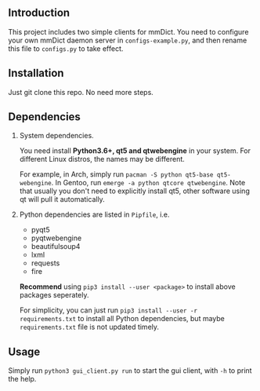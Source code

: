 ## Introduction
This project includes two simple clients for mmDict.
You need to configure your own mmDict daemon server in `configs-example.py`, and then rename this file to `configs.py` to take effect.

## Installation
Just git clone this repo. No need more steps.

## Dependencies
1. System dependencies.

    You need install **Python3.6+, qt5 and qtwebengine** in your system. For different Linux distros, the names may be different.
    
    For example, in Arch, simply run `pacman -S python qt5-base qt5-webengine`. 
    In Gentoo, run `emerge -a python qtcore qtwebengine`.
    Note that usually you don't need to explicitly install qt5, other software using qt will pull it automatically.

2. Python dependencies are listed in `Pipfile`, i.e.
    * pyqt5 
    * pyqtwebengine 
    * beautifulsoup4 
    * lxml 
    * requests
    * fire
    
   **Recommend** using `pip3 install --user <package>` to install above packages seperately.
   
   For simplicity, you can just run `pip3 install --user -r requirements.txt` to install all Python dependencies, 
   but maybe `requirements.txt` file is not updated timely.

## Usage
Simply run `python3 gui_client.py run` to start the gui client, with `-h` to print the help.
